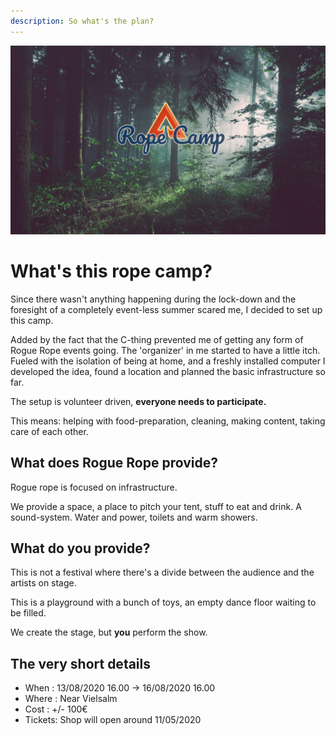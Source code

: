 ```yaml
---
description: So what's the plan?
---
```

![](.gitbook/assets/splash.png)

# What's this rope camp?

Since there wasn't anything happening during the lock-down and the foresight of a completely event-less summer scared me, I decided to set up this camp.

Added by the fact that the C-thing prevented me of getting any form of Rogue Rope events going. The 'organizer' in me started to have a little itch. Fueled with the isolation of being at home, and a freshly installed computer I developed the idea, found a location and planned the basic infrastructure so far.

The setup is volunteer driven, **everyone needs to participate.** 

This means: helping with food-preparation, cleaning, making content, taking care of each other.

## What does Rogue Rope provide?

Rogue rope is focused on infrastructure. 

We provide a space, a place to pitch your tent, stuff to eat and drink. A sound-system. Water and power, toilets and warm showers.

## What do you provide? 
This is not a festival where there's a divide between the audience and the artists on stage. 

This is a playground with a bunch of toys, an empty dance floor waiting to be filled.

We create the stage, but **you** perform the show.

## The very short details
* When : 13/08/2020 16.00 -> 16/08/2020 16.00
* Where : Near Vielsalm
* Cost : +/- 100€ 
* Tickets: Shop will open around 11/05/2020